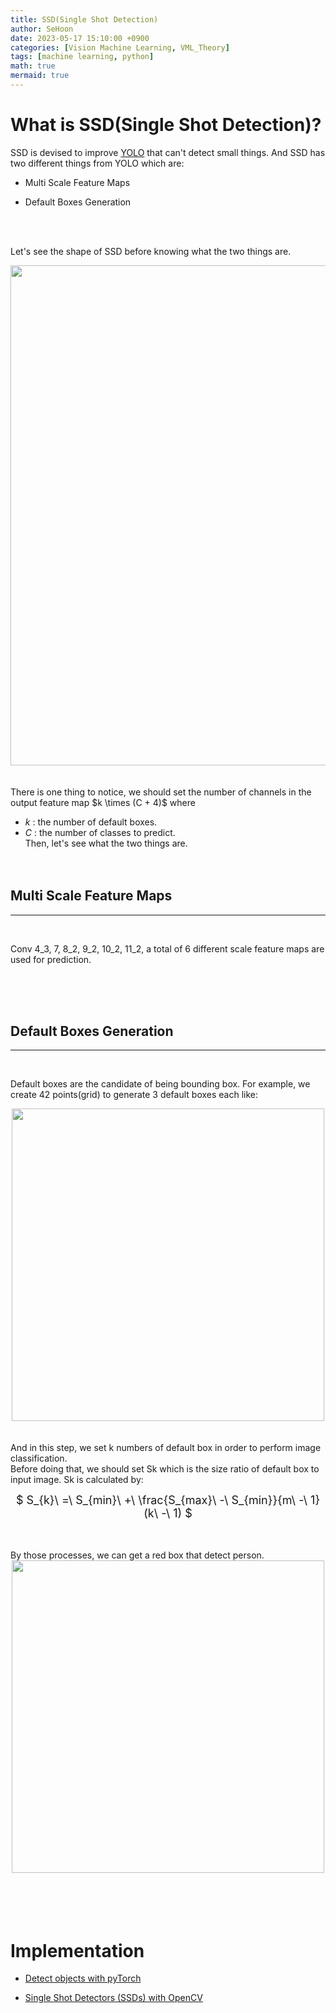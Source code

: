 ```yaml
---
title: SSD(Single Shot Detection)
author: SeHoon
date: 2023-05-17 15:10:00 +0900
categories: [Vision Machine Learning, VML_Theory]
tags: [machine learning, python]
math: true
mermaid: true
---
```


# What is SSD(Single Shot Detection)?

SSD is devised to improve [YOLO](https://csh970605.github.io/posts/YOLO/) that can't detect small things. And SSD has two different things from YOLO which are:<br>

+ Multi Scale Feature Maps

+ Default Boxes Generation

<br><br>

Let's see the shape of SSD before knowing what the two things are.
<center>
<img src="https://github.com/csh970605/csh970605.github.io/assets/28240052/0932ca1f-26e0-4c3a-845a-57d29106965c" width=800>
</center>
<br><br>
There is one thing to notice, we should set the number of channels in the output feature map $k \times (C + 4)$ where 

+ $k$ : the number of default boxes.<br>
+ $C$ : the number of classes to predict.<br>
Then, let's see what the two things are.
<br><br><br>

## Multi Scale Feature Maps
---
<br>

Conv 4_3, 7, 8_2, 9_2, 10_2, 11_2, a total of 6 different scale feature maps are used for prediction.

<br><br><br>

## Default Boxes Generation
---
<br>

Default boxes are the candidate of being bounding box. For example, we create 42 points(grid) to generate 3 default boxes each like:
<center>
<img src="https://github.com/csh970605/csh970605.github.io/assets/28240052/242b6075-e2ee-4147-b1ff-35ae594c15c5" width=500>
</center>
<br><br>
And in this step, we set k numbers of default box in order to perform image classification.<br>
Before doing that, we should set Sk which is the size ratio of default box to input image. Sk is calculated by:

<center>
<font size=4>

$ S_{k}\ =\ S_{min}\ +\ \frac{S_{max}\ -\ S_{min}}{m\ -\ 1}(k\ -\ 1) $
</font>
</center>
<br><br>
By those processes, we can get a red box that detect person.
<center>
<img src="https://github.com/csh970605/csh970605.github.io/assets/28240052/4b14b124-fd8f-4bf8-afe1-5d483906148a" width=500>
</center>
<br><br>
<br><br>

# Implementation

+ [Detect objects with pyTorch](https://github.com/csh970605/ComputerVision_AtoZ/tree/main/Section%202)

+ [Single Shot Detectors (SSDs) with OpenCV](https://github.com/csh970605/Modern_Computer_Vision/blob/main/OpenCV/35.%20SSDs%20in%20OpenCV.ipynb)
